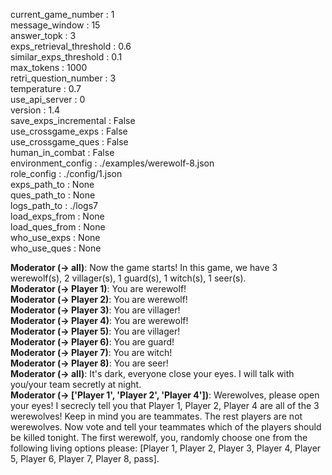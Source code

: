 current_game_number : 1  
message_window : 15  
answer_topk : 3  
exps_retrieval_threshold : 0.6  
similar_exps_threshold : 0.1  
max_tokens : 1000  
retri_question_number : 3  
temperature : 0.7  
use_api_server : 0  
version : 1.4  
save_exps_incremental : False  
use_crossgame_exps : False  
use_crossgame_ques : False  
human_in_combat : False  
environment_config : ./examples/werewolf-8.json  
role_config : ./config/1.json  
exps_path_to : None  
ques_path_to : None  
logs_path_to : ./logs7  
load_exps_from : None  
load_ques_from : None  
who_use_exps : None  
who_use_ques : None  

**Moderator (-> all)**: Now the game starts! In this game, we have 3 werewolf(s), 2 villager(s), 1 guard(s), 1 witch(s), 1 seer(s).  
**Moderator (-> Player 1)**: You are werewolf!  
**Moderator (-> Player 2)**: You are werewolf!  
**Moderator (-> Player 3)**: You are villager!  
**Moderator (-> Player 4)**: You are werewolf!  
**Moderator (-> Player 5)**: You are villager!  
**Moderator (-> Player 6)**: You are guard!  
**Moderator (-> Player 7)**: You are witch!  
**Moderator (-> Player 8)**: You are seer!  
**Moderator (-> all)**: It's dark, everyone close your eyes. I will talk with you/your team secretly at night.  
**Moderator (-> ['Player 1', 'Player 2', 'Player 4'])**: Werewolves, please open your eyes! I secrecly tell you that Player 1, Player 2, Player 4 are all of the 3 werewolves! Keep in mind you are teammates. The rest players are not werewolves. Now vote and tell your teammates which of the players should be killed tonight. The first werewolf, you, randomly choose one from the following living options please: [Player 1, Player 2, Player 3, Player 4, Player 5, Player 6, Player 7, Player 8, pass].   
